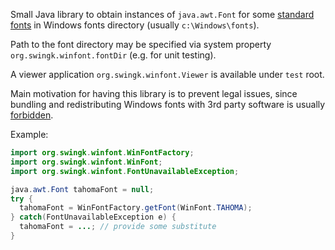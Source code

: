 Small Java library to obtain instances of `java.awt.Font` for some [standard fonts](https://docs.microsoft.com/en-us/typography/fonts/windows_10_font_list) in Windows fonts directory (usually `c:\Windows\fonts`).

Path to the font directory may be specified via system property `org.swingk.winfont.fontDir` (e.g. for unit testing).

A viewer application `org.swingk.winfont.Viewer` is available under `test` root.

Main motivation for having this library is to prevent legal issues, since bundling and redistributing Windows fonts with 3rd party software is usually [forbidden](https://docs.microsoft.com/en-us/typography/fonts/font-faq).

Example:
```java
import org.swingk.winfont.WinFontFactory;
import org.swingk.winfont.WinFont;
import org.swingk.winfont.FontUnavailableException;

java.awt.Font tahomaFont = null;
try {
  tahomaFont = WinFontFactory.getFont(WinFont.TAHOMA);
} catch(FontUnavailableException e) {
  tahomaFont = ...; // provide some substitute
}
```
